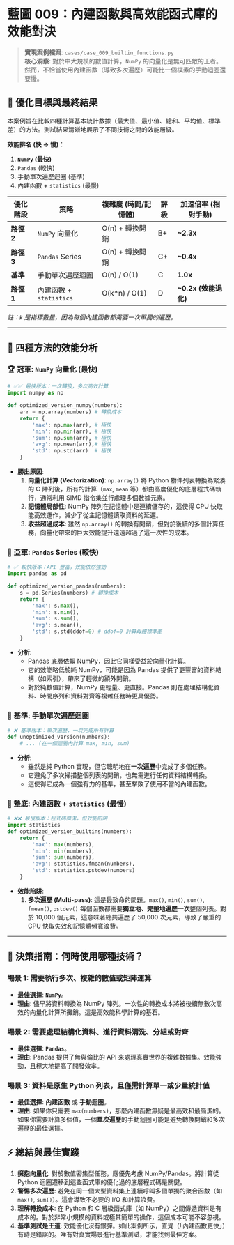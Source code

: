 # 藍圖 009：內建函數與高效能函式庫的效能對決

> **實現案例檔案**: `cases/case_009_builtin_functions.py`  
> **核心洞察**: 對於中大規模的數值計算，`NumPy` 的向量化是無可匹敵的王者。然而，不恰當使用內建函數（導致多次遍歷）可能比一個樸素的手動迴圈還要慢。

## 🎯 優化目標與最終結果

本案例旨在比較四種計算基本統計數據（最大值、最小值、總和、平均值、標準差）的方法。測試結果清晰地展示了不同技術之間的效能層級。

**效能排名 (快 → 慢)**：

1. **`NumPy` (最快)**
2. `Pandas` (較快)
3. 手動單次遍歷迴圈 (基準)
4. 內建函數 + `statistics` (最慢)

| 優化階段 | 策略 | 複雜度 (時間/記憶體) | 評級 | 加速倍率 (相對手動) |
|---|---|---|---|---|
| **路徑 2** | `NumPy` 向量化 | O(n) + 轉換開銷 | B+ | **~2.3x** |
| **路徑 3** | `Pandas` Series | O(n) + 轉換開銷 | C+ | **~0.4x** |
| **基準** | 手動單次遍歷迴圈 | O(n) / O(1) | C | **1.0x** |
| **路徑 1** | 內建函數 + `statistics` | O(k*n) / O(1) | D | **~0.2x (效能退化)** |

*註：`k` 是指標數量，因為每個內建函數都需要一次單獨的遍歷。*

---

## 🔧 四種方法的效能分析

### 🏆 冠軍: `NumPy` 向量化 (最快)

```python
# ✅✅ 最快版本：一次轉換，多次高效計算
import numpy as np

def optimized_version_numpy(numbers):
    arr = np.array(numbers) # 轉換成本
    return {
        'max': np.max(arr), # 極快
        'min': np.min(arr), # 極快
        'sum': np.sum(arr), # 極快
        'avg': np.mean(arr),# 極快
        'std': np.std(arr)  # 極快
    }
```

- **勝出原因**:
  1. **向量化計算 (Vectorization)**: `np.array()` 將 Python 物件列表轉換為緊湊的 C 陣列後，所有的計算（`max`, `mean` 等）都由高度優化的底層程式碼執行，通常利用 SIMD 指令集並行處理多個數據元素。
  2. **記憶體局部性**: NumPy 陣列在記憶體中是連續儲存的，這使得 CPU 快取能高效運作，減少了從主記憶體讀取資料的延遲。
  3. **收益超過成本**: 雖然 `np.array()` 的轉換有開銷，但對於後續的多個計算任務，向量化帶來的巨大效能提升遠遠超過了這一次性的成本。

### 🥈 亞軍: `Pandas` Series (較快)

```python
# ✅ 較快版本：API 豐富，效能依然強勁
import pandas as pd

def optimized_version_pandas(numbers):
    s = pd.Series(numbers) # 轉換成本
    return {
        'max': s.max(),
        'min': s.min(),
        'sum': s.sum(),
        'avg': s.mean(),
        'std': s.std(ddof=0) # ddof=0 計算母體標準差
    }
```

- **分析**:
  - Pandas 底層依賴 NumPy，因此它同樣受益於向量化計算。
  - 它的效能略低於純 NumPy，可能是因為 Pandas 提供了更豐富的資料結構（如索引），帶來了輕微的額外開銷。
  - 對於純數值計算，NumPy 更輕量、更直接。Pandas 則在處理結構化資料、時間序列和資料對齊等複雜任務時更具優勢。

### 🥉 基準: 手動單次遍歷迴圈

```python
# ❌ 基準版本：單次遍歷，一次完成所有計算
def unoptimized_version(numbers):
    # ... (在一個迴圈內計算 max, min, sum)
```

- **分析**:
  - 雖然是純 Python 實現，但它聰明地在**一次遍歷**中完成了多個任務。
  - 它避免了多次掃描整個列表的開銷，也無需進行任何資料結構轉換。
  - 這使得它成為一個強有力的基準，甚至擊敗了使用不當的內建函數。

### 🐢 墊底: 內建函數 + `statistics` (最慢)

```python
# ❌❌ 最慢版本：程式碼簡潔，但效能陷阱
import statistics
def optimized_version_builtins(numbers):
    return {
        'max': max(numbers),
        'min': min(numbers),
        'sum': sum(numbers),
        'avg': statistics.fmean(numbers),
        'std': statistics.pstdev(numbers)
    }
```

- **效能陷阱**:
  1. **多次遍歷 (Multi-pass)**: 這是最致命的問題。`max()`, `min()`, `sum()`, `fmean()`, `pstdev()` 每個函數都需要**獨立地、完整地遍歷一次**整個列表。對於 10,000 個元素，這意味著總共遍歷了 50,000 次元素，導致了嚴重的 CPU 快取失效和記憶體頻寬浪費。

---

## 🎯 決策指南：何時使用哪種技術？

### 場景 1: 需要執行多次、複雜的數值或矩陣運算

- **最佳選擇**: **`NumPy`**。
- **理由**: 儘早將資料轉換為 NumPy 陣列。一次性的轉換成本將被後續無數次高效的向量化計算所攤銷。這是高效能科學計算的基石。

### 場景 2: 需要處理結構化資料、進行資料清洗、分組或對齊

- **最佳選擇**: **`Pandas`**。
- **理由**: Pandas 提供了無與倫比的 API 來處理真實世界的複雜數據集。效能強勁，且極大地提高了開發效率。

### 場景 3: 資料是原生 Python 列表，且僅需計算單一或少量統計值

- **最佳選擇**: **內建函數** 或 **手動迴圈**。
- **理由**: 如果你只需要 `max(numbers)`，那麼內建函數無疑是最高效和最簡潔的。如果你需要計算多個值，一個**單次遍歷**的手動迴圈可能是避免轉換開銷和多次遍歷的最佳選擇。

## ⚡ 總結與最佳實踐

1. **擁抱向量化**: 對於數值密集型任務，應優先考慮 NumPy/Pandas。將計算從 Python 迴圈遷移到這些函式庫的優化過的底層程式碼是關鍵。
2. **警惕多次遍歷**: 避免在同一個大型資料集上連續呼叫多個單獨的聚合函數（如 `max()`, `sum()`）。這會導致不必要的 I/O 和計算浪費。
3. **理解轉換成本**: 在 Python 和 C 層級函式庫（如 NumPy）之間傳遞資料是有成本的。對於非常小規模的資料或極其簡單的操作，這個成本可能不容忽視。
4. **基準測試是王道**: 效能優化沒有銀彈。如此案例所示，直覺（「內建函數更快」）有時是錯誤的。唯有對真實場景進行基準測試，才能找到最佳方案。
